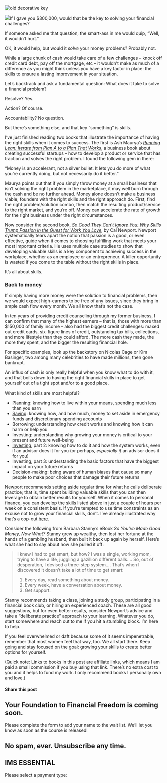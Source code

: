 ![old decorative key](https://yourfinanciallaunchpad.com/wp-content/uploads/elementor/thumbs/old-decorative-key-1414283-639x426-qdc6cpthe1jg09nepcheyd0ymqwyqy89x64timb4aw.jpg)

![](http://yflmainprod.wpengine.com/wp-content/uploads/2017/08/old-decorative-key-1414283-639x426.jpg)If I gave you $300,000, would that be the key to solving your financial challenges?

If someone asked me that question, the smart-ass in me would quip, “Well, it wouldn’t hurt.”

OK, it would help, but would it *solve* your money problems? Probably not.

While a large chunk of cash would take care of a few challenges – knock off credit card debt, pay off the mortgage, etc – it wouldn’t make as much of a difference as you might think unless you have a key factor in place: the skills to ensure a lasting improvement in your situation.

Let’s backtrack and ask a fundamental question: What does it take to solve a financial problem?

Resolve? Yes.

Action? Of course.

Accountability? No question.

But there’s something else, and that key “something” is skills.

I’ve just finished reading two books that illustrate the importance of having the right skills when it comes to success. The first is Ash Maurya’s [*Running Lean: Iterate from Plan A to a Plan That Works*](https://amzn.to/2JF7AQ9), a business book about creating successful startups – how to develop a product or service that has traction and solves the right problem. I found the following gem in there:

“Money is an accelerant, not a silver bullet. It lets you do more of what you’re currently doing, but not necessarily do it better.”

Maurya points out that if you simply throw money at a small business that isn’t solving the right problem in the marketplace, it may well burn through the cash and be no further ahead. Money alone doesn’t make a business viable; founders with the right skills and the right approach do. First, find the right problem/solution combo, then match the resulting product/service to the right market, and you’re off. Money can accelerate the rate of growth for the right business under the right circumstances.

Now consider the second book, [*So Good They Can’t Ignore You: Why Skills Trump Passion in the Quest for Work You Love*](https://amzn.to/2tbtAap), by Cal Newport. Newport systematically tears apart the notion that passion is a good, or even effective, guide when it comes to choosing fulfilling work that meets your most important criteria. He uses multiple case studies to show that developing valuable skills is a key component to achieving success in the workplace, whether as an employee or an entrepreneur. A killer opportunity is wasted if you come to the table without the right skills in place.

It’s all about skills.

### Back to money

If simply having more money were the solution to financial problems, then we would expect high-earners to be free of any issues, since they bring in ample cash flow every month. We all know that’s not the case.

In ten years of providing credit counseling through my former business, I can confirm that many of the highest earners – that is, those with more than $150,000 of family income – also had the biggest credit challenges: maxed out credit cards, six-figure lines of credit, outstanding tax bills, collections, and more lifestyle than they could afford. The more cash they made, the more they spent, and the bigger the resulting financial hole.

For specific examples, look up the backstory on Nicolas Cage or Kim Basinger, two among many celebrities to have made millions, then gone bankrupt.

An influx of cash is only really helpful when you know what to do with it, and that boils down to having the right financial skills in place to get yourself out of a tight spot and/or to a good place.

What kind of skills are most helpful?

- [Planning](https://yflmainprod.wpengine.com/2014/06/forget-about-budgeting-and-do-this-instead/): knowing how to live within your means, spending much less than you earn
- [Saving](https://yflmainprod.wpengine.com/2017/02/are-you-really-living-within-your-means/): knowing how, and how much, money to set aside in emergency funds and discretionary spending accounts
- Borrowing: understanding how credit works and knowing how it can harm or help you
- Investing: understanding why growing your money is critical to your present and future well-being
- [Investing](https://yflmainprod.wpengine.com/2017/04/does-your-financial-advisor-really-deserve-to-be-paid/), part 2: knowing how to do it and how the system works, even if an advisor does it for you (or perhaps, *especially if* an advisor does it for you)
- Investing, part 3: understanding the basic factors that have the biggest impact on your future returns
- Decision-making: being aware of human biases that cause so many people to make poor choices that damage their future returns

Newport recommends setting aside regular time for what he calls deliberate practice; that is, time spent building valuable skills that you can then leverage to obtain better results for yourself. When it comes to personal finance, you can develop the skills listed above in just a couple of hours per week on a consistent basis. If you’re tempted to use time constraints as an excuse not to grow your financial skills, don’t. I’ve already illustrated why that’s a cop-out [here](https://yflmainprod.wpengine.com/2016/01/finally-a-way-to-find-more-time/).

Consider the following from Barbara Stanny’s eBook *So You’ve Made Good Money, Now What?* Stanny grew up wealthy, then lost her fortune at the hands of a gambling husband, then built it back up again by herself. Here’s what she had to say about how she pulled it off:

> I knew I had to get smart, but how? I was a single, working mom, trying to have a life, juggling a gazillion different balls…. So, out of desperation, I devised a three-step system…. That’s when I discovered it doesn’t take a lot of time to get smart:
> 
> 1. Every day, read something about money.
> 2. Every week, have a conversation about money.
> 3. Get support.

Stanny recommends taking a class, joining a study group, participating in a financial book club, or hiring an experienced coach. These are all good suggestions, but for even better results, consider Newport’s advice and take a “deliberate practice” approach to your learning. Whatever you do, start somewhere and reach out to me if you hit a stumbling block. I’m here to help.

If you feel overwhelmed or daft because some of it seems impenetrable, remember that most women feel that way, too. We all start there. Keep going and stay focused on the goal: growing your skills to create better options for yourself.

(Quick note: Links to books in this post are affiliate links, which means I am paid a small commission if you buy using that link. There’s no extra cost to you and it helps to fund my work. I only recommend books I personally own and love.)

#### Share this post

## Your Foundation to Financial Freedom is coming soon.

Please complete the form to add your name to the wait list. We’ll let you know as soon as the course is released!

## No spam, ever. Unsubscribe any time.

## IMS ESSENTIAL

Please select a payment type: